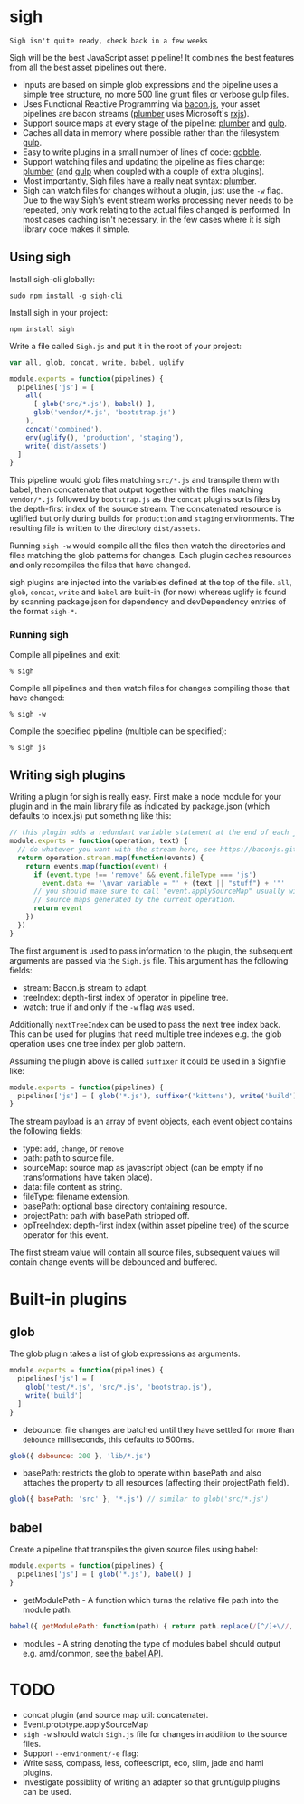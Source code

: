 # sigh

`Sigh isn't quite ready, check back in a few weeks`

Sigh will be the best JavaScript asset pipeline! It combines the best features from all the best asset pipelines out there.

* Inputs are based on simple glob expressions and the pipeline uses a simple tree structure, no more 500 line grunt files or verbose gulp files.
* Uses Functional Reactive Programming via [bacon.js][bacon], your asset pipelines are bacon streams ([plumber][plumber] uses Microsoft's [rxjs][rxjs]).
* Support source maps at every stage of the pipeline: [plumber][plumber] and [gulp][gulp].
* Caches all data in memory where possible rather than the filesystem: [gulp][gulp].
* Easy to write plugins in a small number of lines of code: [gobble][gobble].
* Support watching files and updating the pipeline as files change: [plumber][plumber] (and [gulp][gulp] when coupled with a couple of extra plugins).
* Most importantly, Sigh files have a really neat syntax: [plumber][plumber].
* Sigh can watch files for changes without a plugin, just use the `-w` flag. Due to the way Sigh's event stream works processing never needs to be repeated, only work relating to the actual files changed is performed. In most cases caching isn't necessary, in the few cases where it is sigh library code makes it simple.

[plumber]: https://github.com/plumberjs/plumber
[gobble]: https://github.com/gobblejs/gobble
[gulp]: https://github.com/gulpjs/gulp
[rxjs]: https://github.com/Reactive-Extensions/RxJS
[bacon]: https://baconjs.github.io/

## Using sigh

Install sigh-cli globally:
```
sudo npm install -g sigh-cli
```

Install sigh in your project:
```
npm install sigh
```

Write a file called `Sigh.js` and put it in the root of your project:
```javascript
var all, glob, concat, write, babel, uglify

module.exports = function(pipelines) {
  pipelines['js'] = [
    all(
      [ glob('src/*.js'), babel() ],
      glob('vendor/*.js', 'bootstrap.js')
    ),
    concat('combined'),
    env(uglify(), 'production', 'staging'),
    write('dist/assets')
  ]
}
```
This pipeline would glob files matching `src/*.js` and transpile them with babel, then concatenate that output together with the files matching `vendor/*.js` followed by `bootstrap.js` as the `concat` plugins sorts files by the depth-first index of the source stream. The concatenated resource is uglified but only during builds for `production` and `staging` environments. The resulting file is written to the directory `dist/assets`.

Running `sigh -w` would compile all the files then watch the directories and files matching the glob patterns for changes. Each plugin caches resources and only recompiles the files that have changed.

sigh plugins are injected into the variables defined at the top of the file. `all`, `glob`, `concat`, `write` and `babel` are built-in (for now) whereas uglify is found by scanning package.json for dependency and devDependency entries of the format `sigh-*`.

### Running sigh

Compile all pipelines and exit:
```shell
% sigh
```

Compile all pipelines and then watch files for changes compiling those that have changed:
```
% sigh -w
```

Compile the specified pipeline (multiple can be specified):
```
% sigh js
```

## Writing sigh plugins

Writing a plugin for sigh is really easy. First make a node module for your plugin and in the main library file as indicated by package.json (which defaults to index.js) put something like this:

```javascript
// this plugin adds a redundant variable statement at the end of each javascript file
module.exports = function(operation, text) {
  // do whatever you want with the stream here, see https://baconjs.github.io/
  return operation.stream.map(function(events) {
    return events.map(function(event) {
      if (event.type !== 'remove' && event.fileType === 'js')
        event.data += '\nvar variable = "' + (text || "stuff") + '"'
      // you should make sure to call "event.applySourceMap" usually with
      // source maps generated by the current operation.
      return event
    })
  })
}
```
The first argument is used to pass information to the plugin, the subsequent arguments are passed via the `Sigh.js` file. This argument has the following fields:

 * stream: Bacon.js stream to adapt.
 * treeIndex: depth-first index of operator in pipeline tree.
 * watch: true if and only if the `-w` flag was used.

Additionally `nextTreeIndex` can be used to pass the next tree index back. This can be used for plugins that need multiple tree indexes e.g. the glob operation uses one tree index per glob pattern.

Assuming the plugin above is called `suffixer` it could be used in a Sighfile like:
```javascript
module.exports = function(pipelines) {
  pipelines['js'] = [ glob('*.js'), suffixer('kittens'), write('build') ]
}
```

The stream payload is an array of event objects, each event object contains the following fields:
  * type: `add`, `change`, or `remove`
  * path: path to source file.
  * sourceMap: source map as javascript object (can be empty if no transformations have taken place).
  * data: file content as string.
  * fileType: filename extension.
  * basePath: optional base directory containing resource.
  * projectPath: path with basePath stripped off.
  * opTreeIndex: depth-first index (within asset pipeline tree) of the source operator for this event.

The first stream value will contain all source files, subsequent values will contain change events will be debounced and buffered.

# Built-in plugins

## glob

The glob plugin takes a list of glob expressions as arguments.

```javascript
module.exports = function(pipelines) {
  pipelines['js'] = [
    glob('test/*.js', 'src/*.js', 'bootstrap.js'),
    write('build')
  ]
}
```
  * debounce: file changes are batched until they have settled for more than `debounce` milliseconds, this defaults to 500ms.
```javascript
glob({ debounce: 200 }, 'lib/*.js')
```
  * basePath: restricts the glob to operate within basePath and also attaches the property to all resources (affecting their projectPath field).
```javascript
glob({ basePath: 'src' }, '*.js') // similar to glob('src/*.js')
```

## babel

Create a pipeline that transpiles the given source files using babel:
```javascript
module.exports = function(pipelines) {
  pipelines['js'] = [ glob('*.js'), babel() ]
}
```

* getModulePath - A function which turns the relative file path into the module path.
```javascript
babel({ getModulePath: function(path) { return path.replace(/[^/]+\//, '') })
```
* modules - A string denoting the type of modules babel should output e.g. amd/common, see [the babel API](https://babeljs.io/docs/usage/options/).

# TODO
* concat plugin (and source map util: concatenate).
* Event.prototype.applySourceMap
* `sigh -w` should watch `Sigh.js` file for changes in addition to the source files.
* Support `--environment/-e` flag:
* Write sass, compass, less, coffeescript, eco, slim, jade and haml plugins.
* Investigate possiblity of writing an adapter so that grunt/gulp plugins can be used.
